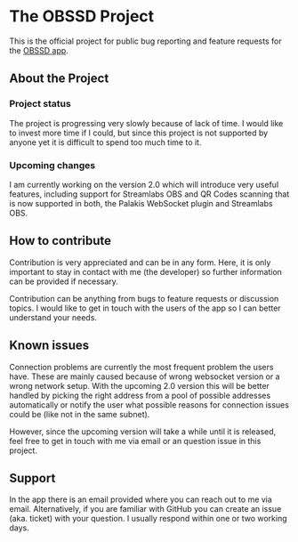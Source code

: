 # The OBSSD Project

This is the official project for public bug reporting and feature requests for the
[OBSSD app](https://play.google.com/store/apps/details?id=com.malliaridis.android.obs.app).

## About the Project
### Project status
The project is progressing very slowly because of lack of time. I would like to invest more
time if I could, but since this project is not supported by anyone yet it is difficult to
spend too much time to it.

### Upcoming changes
I am currently working on the version 2.0 which will introduce very useful features, including
support for Streamlabs OBS and QR Codes scanning that is now supported in both, the Palakis
WebSocket plugin and Streamlabs OBS.

## How to contribute
Contribution is very appreciated and can be in any form. Here, it is only important to stay
in contact with me (the developer) so further information can be provided if necessary.

Contribution can be anything from bugs to feature requests or discussion topics. I would
like to get in touch with the users of the app so I can better understand your needs.

## Known issues
Connection problems are currently the most frequent problem the users have. These are mainly
caused because of wrong websocket version or a wrong network setup. With the upcoming 2.0
version this will be better handled by picking the right address from a pool of possible
addresses automatically or notify the user what possible reasons for connection issues could
be (like not in the same subnet).

However, since the upcoming version will take a while until it is released, feel free to get
in touch with me via email or an question issue in this project.

## Support
In the app there is an email provided where you can reach out to me via email. Alternatively,
if you are familiar with GitHub you can create an issue (aka. ticket) with your question. I
usually respond within one or two working days.
